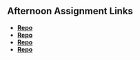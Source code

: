 ## Afternoon Assignment Links

* **[Repo](https://github.com/Levi-T2/game-night)**
* **[Repo](https://github.com/Levi-T2/vendor)**
* **[Repo](https://github.com/Levi-T2/fall23_gregslist)**
* **[Repo](https://github.com/Levi-T2/jungle-jumble)**
